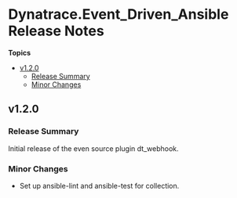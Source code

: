 # Dynatrace\.Event\_Driven\_Ansible Release Notes

**Topics**

- <a href="#v1-2-0">v1\.2\.0</a>
    - <a href="#release-summary">Release Summary</a>
    - <a href="#minor-changes">Minor Changes</a>

<a id="v1-2-0"></a>
## v1\.2\.0

<a id="release-summary"></a>
### Release Summary

Initial release of the even source plugin dt\_webhook\.

<a id="minor-changes"></a>
### Minor Changes

* Set up ansible\-lint and ansible\-test for collection\.
